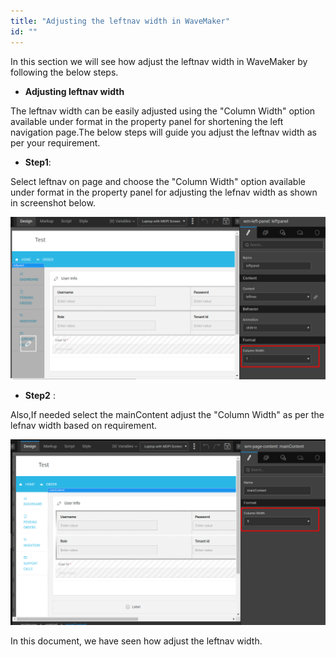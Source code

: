```yaml
---
title: "Adjusting the leftnav width in WaveMaker"
id: ""
---
```

In this section we will see how adjust the leftnav width in WaveMaker by following the below steps.

- **Adjusting leftnav width**

The leftnav width can be easily adjusted using the "Column Width" option available under format in the property panel for shortening the left navigation page.The below steps will guide you adjust the leftnav width as per your requirement.

- **Step1**: 

Select leftnav on page and choose the "Column Width" option available under format in the property panel for adjusting the lefnav width as shown in screenshot below.

[![form_filter_design](/learn/assets/maincontent_width.png)](/learn/assets/maincontent_width.png)

- **Step2** : 

Also,If needed select the mainContent adjust the "Column Width" as per the lefnav width based on requirement.

[![form_filter_design](/learn/assets/leftnav_width.png)](/learn/assets/leftnav_width.png)


In this document, we have seen how adjust the leftnav width.
